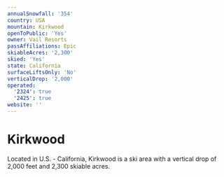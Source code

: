 ```yaml
---
annualSnowfall: '354'
country: USA
mountain: Kirkwood
openToPublic: 'Yes'
owner: Vail Resorts
passAffiliations: Epic
skiableAcres: '2,300'
skied: 'Yes'
state: California
surfaceLiftsOnly: 'No'
verticalDrop: '2,000'
operated:
  '2324': true
  '2425': true
website: ''
---
```



# Kirkwood

Located in U.S. - California, Kirkwood is a ski area with a vertical drop of 2,000 feet and 2,300 skiable acres.
